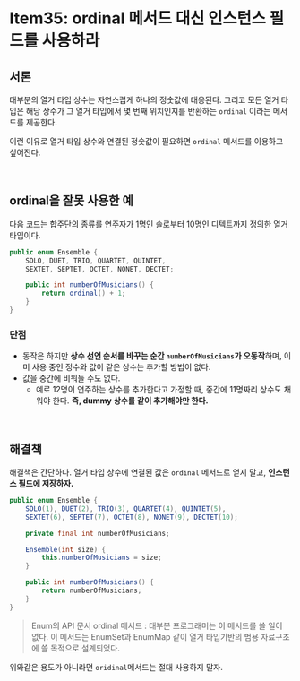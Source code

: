 # Item35: ordinal 메서드 대신 인스턴스 필드를 사용하라

## 서론

대부분의 열거 타입 상수는 자연스럽게 하나의 정숫값에 대응된다. 그리고 모든 열거 타입은 해당 상수가 그 열거 타입에서 몇 번째 위치인지를 반환하는 `ordinal` 이라는 메서드를 제공한다.

이런 이유로 열거 타입 상수와 연결된 정숫값이 필요하면 `ordinal` 메서드를 이용하고 싶어진다.

</br >

## ordinal을 잘못 사용한 예

다음 코드는 합주단의 종류를 연주자가 1명인 솔로부터 10명인 디텍트까지 정의한 열거 타입이다.

~~~java
public enum Ensemble {
    SOLO, DUET, TRIO, QUARTET, QUINTET,
    SEXTET, SEPTET, OCTET, NONET, DECTET;

    public int numberOfMusicians() {
        return ordinal() + 1;
    }
}

~~~

### 단점

- 동작은 하지만 **상수 선언 순서를 바꾸는 순간 `numberOfMusicians`가 오동작**하며, 이미 사용 중인 정수와 값이 같은 상수는 추가할 방법이 없다.
- 값을 중간에 비워둘 수도 없다.
  - 예로 12명이 연주하는 상수를 추가한다고 가정할 때, 중간에 11명짜리 상수도 채워야 한다. **즉, dummy 상수를 같이 추가해야만 한다.**

</br >

## 해결책

해결책은 간단하다. 열거 타입 상수에 연결된 값은 `ordinal` 메서드로 얻지 말고, **인스턴스 필드에 저장하자.**

~~~java
public enum Ensemble {
    SOLO(1), DUET(2), TRIO(3), QUARTET(4), QUINTET(5),
    SEXTET(6), SEPTET(7), OCTET(8), NONET(9), DECTET(10);

    private final int numberOfMusicians;

    Ensemble(int size) {
        this.numberOfMusicians = size;
    }

    public int numberOfMusicians() {
        return numberOfMusicians;
    }
}
~~~

>Enum의 API 문서 ordinal 메서드 : 대부분 프로그래머는 이 메서드를 쓸 일이 없다. 이 메서드는 EnumSet과 EnumMap 같이 열거 타입기반의 범용 자료구조에 쓸 목적으로 설계되었다.

위와같은 용도가 아니라면 `oridinal`메서드는 절대 사용하지 말자.